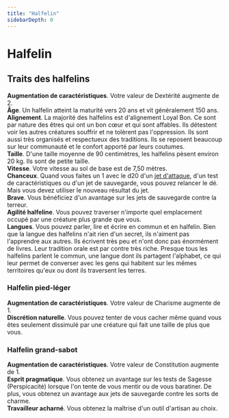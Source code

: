 ```yaml
---
title: "Halfelin"
sidebarDepth: 0
---
```

# Halfelin
## Traits des halfelins

**Augmentation de caractéristiques**. Votre valeur de Dextérité augmente de 2.  
**Âge**. Un halfelin atteint la maturité vers 20 ans et vit généralement 150 ans.  
**Alignement**. La majorité des halfelins est d'alignement Loyal Bon. Ce sont par nature des êtres qui ont un bon cœur et qui sont affables. Ils détestent voir les autres créatures souffrir et ne tolèrent pas l'oppression. Ils sont aussi très organisés et respectueux des traditions. Ils se reposent beaucoup sur leur communauté et le confort apporté par leurs coutumes.  
**Taille**. D'une taille moyenne de 90 centimètres, les halfelins pèsent environ 20 kg. Ils sont de petite taille.  
**Vitesse**. Votre vitesse au sol de base est de 7,50 mètres.  
**Chanceux**. Quand vous faites un 1 avec le d20 d'un [jet d'attaque](/combattre/#jets-d-attaque), d'un test de caractéristiques ou d'un jet de sauvegarde, vous pouvez relancer le dé. Mais vous devez utiliser le nouveau résultat du jet.  
**Brave**. Vous bénéficiez d'un avantage sur les jets de sauvegarde contre la terreur.  
**Agilité halfeline**. Vous pouvez traverser n'importe quel emplacement occupé par une créature plus grande que vous.  
**Langues**. Vous pouvez parler, lire et écrire en commun et en halfelin. Bien que la langue des halfelins n'ait rien d'un secret, ils n'aiment pas l'apprendre aux autres. Ils écrivent très peu et n'ont donc pas énormément de livres. Leur tradition orale est par contre très riche. Presque tous les halfelins parlent le commun, une langue dont ils partagent l'alphabet, ce qui leur permet de converser avec les gens qui habitent sur les mêmes territoires qu'eux ou dont ils traversent les terres.

### Halfelin pied-léger

**Augmentation de caractéristiques**. Votre valeur de Charisme augmente de 1.  
**Discrétion naturelle**. Vous pouvez tenter de vous cacher même quand vous êtes seulement dissimulé par une créature qui fait une taille de plus que vous.

### Halfelin grand-sabot

**Augmentation de caractéristiques**. Votre valeur de Constitution augmente de 1.  
**Esprit pragmatique**. Vous obtenez un avantage sur les tests de Sagesse (Perspicacité) lorsque l'on tente de vous mentir ou de vous baratiner. De plus, vous obtenez un avantage aux jets de sauvegarde contre les sorts de charme.  
**Travailleur acharné**. Vous obtenez la maîtrise d'un outil d'artisan au choix.
